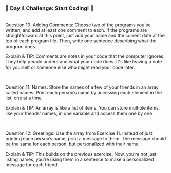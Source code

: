 <h3>🚀 Day 4 Challenge: Start Coding! 🚀</h3>

<br>
Question 10: Adding Comments: Choose two of the programs you’ve written, and add at least one comment to each. If the programs are straightforward at this point, just add your name and the current date at the top of each program file. Then, write one sentence describing what the program does.

Explain & TIP: Comments are notes in your code that the computer ignores. They help people understand what your code does. It's like leaving a note for yourself or someone else who might read your code later.

<br>


Question 11: Names: Store the names of a few of your friends in an array called names. Print each person’s name by accessing each element in the list, one at a time.

Explain & TIP: An array is like a list of items. You can store multiple items, like your friends' names, in one variable and access them one by one.

<br>


Question 12: Greetings: Use the array from Exercise 11. Instead of just printing each person’s name, print a message to them. The message should be the same for each person, but personalized with their name.

Explain & TIP: This builds on the previous exercise. Now, you’re not just listing names, you’re using them in a sentence to make a personalized message for each friend.